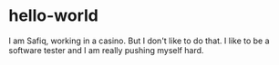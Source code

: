 # hello-world
I am Safiq, working in a casino. But I don't like to do that. I like to be a software tester and I am really pushing myself hard.
